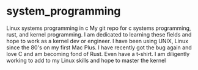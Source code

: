 # system_programming
Linux systems programming in c 
My git repo for c systems programming, rust, and kernel programming. I am dedicated to learning these fields and hope to work as a kernel dev or engineer.
I have been using UNIX, Linux since the 80's on my first Mac Plus. I have recently got the bug again and love C and am becoming fond of Rust. Even have a t-shirt. I am diligently working to add to my Linux skills and hope to master the kernel
